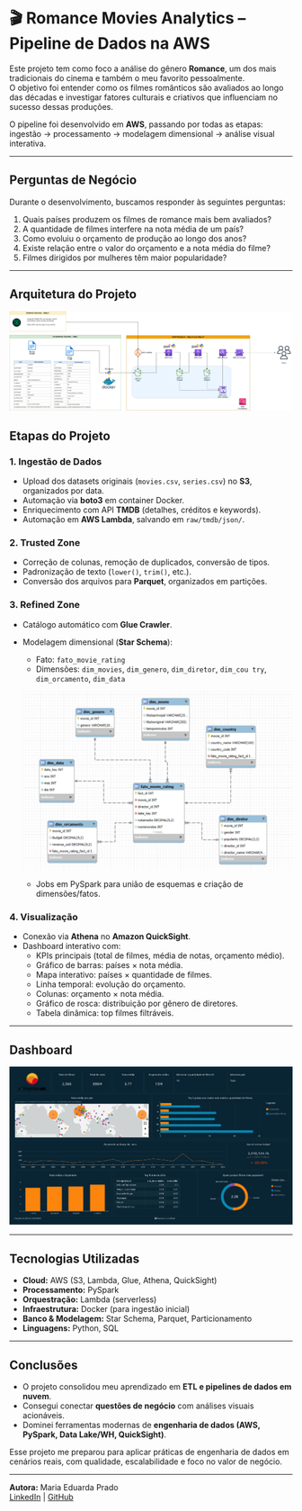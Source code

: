 # 🎬 Romance Movies Analytics – Pipeline de Dados na AWS

Este projeto tem como foco a análise do gênero **Romance**, um dos mais tradicionais do cinema e também o meu favorito pessoalmente.  
O objetivo foi entender como os filmes românticos são avaliados ao longo das décadas e investigar fatores culturais e criativos que influenciam no sucesso dessas produções.  

O pipeline foi desenvolvido em **AWS**, passando por todas as etapas: ingestão → processamento → modelagem dimensional → análise visual interativa.

---

## Perguntas de Negócio
Durante o desenvolvimento, buscamos responder às seguintes perguntas:

1. Quais países produzem os filmes de romance mais bem avaliados?  
2. A quantidade de filmes interfere na nota média de um país?  
3. Como evoluiu o orçamento de produção ao longo dos anos?  
4. Existe relação entre o valor do orçamento e a nota média do filme?  
5. Filmes dirigidos por mulheres têm maior popularidade?  

---

## Arquitetura do Projeto
![Arquitetura do Pipeline](./imagens/Desafio-FilmesSeries-Completo.png)



## Etapas do Projeto

### 1. Ingestão de Dados
- Upload dos datasets originais (`movies.csv`, `series.csv`) no **S3**, organizados por data.  
- Automação via **boto3** em container Docker.  
- Enriquecimento com API **TMDB** (detalhes, créditos e keywords).  
- Automação em **AWS Lambda**, salvando em `raw/tmdb/json/`.

### 2. Trusted Zone
- Correção de colunas, remoção de duplicados, conversão de tipos.  
- Padronização de texto (`lower()`, `trim()`, etc.).  
- Conversão dos arquivos para **Parquet**, organizados em partições.  

### 3. Refined Zone
- Catálogo automático com **Glue Crawler**.  
- Modelagem dimensional (**Star Schema**):  
  - Fato: `fato_movie_rating`  
  - Dimensões: `dim_movies`, `dim_genero`, `dim_diretor`, `dim_cou try`, `dim_orcamento`, `dim_data`  
   
  ![Modelo Dimensional](./imagens/modelodimensional-starschema.png)  
  - Jobs em PySpark para união de esquemas e criação de dimensões/fatos.  

### 4. Visualização
- Conexão via **Athena** no **Amazon QuickSight**.  
- Dashboard interativo com:  
  - KPIs principais (total de filmes, média de notas, orçamento médio).  
  - Gráfico de barras: países × nota média.  
  - Mapa interativo: países × quantidade de filmes.  
  - Linha temporal: evolução do orçamento.  
  - Colunas: orçamento × nota média.  
  - Gráfico de rosca: distribuição por gênero de diretores.  
  - Tabela dinâmica: top filmes filtráveis.  

---

## Dashboard  
![Exemplo Dashboard](./imagens/Dashboard.png)

---

## Tecnologias Utilizadas
- **Cloud:** AWS (S3, Lambda, Glue, Athena, QuickSight)  
- **Processamento:** PySpark  
- **Orquestração:** Lambda (serverless)  
- **Infraestrutura:** Docker (para ingestão inicial)  
- **Banco & Modelagem:** Star Schema, Parquet, Particionamento  
- **Linguagens:** Python, SQL  

---


## Conclusões
- O projeto consolidou meu aprendizado em **ETL e pipelines de dados em nuvem**.  
- Consegui conectar **questões de negócio** com análises visuais acionáveis.  
- Dominei ferramentas modernas de **engenharia de dados (AWS, PySpark, Data Lake/WH, QuickSight)**.  

Esse projeto me preparou para aplicar práticas de engenharia de dados em cenários reais, com qualidade, escalabilidade e foco no valor de negócio.  

       
---
 **Autora:** Maria Eduarda Prado  
[LinkedIn](#) | [GitHub](#)  